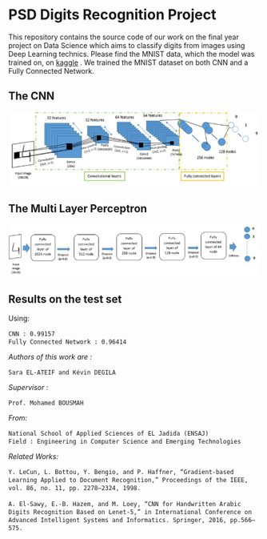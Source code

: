 # PSD Digits Recognition Project

This repository contains the source code of our work on the final year project on Data Science which aims to classify digits from images using Deep Learning technics.
Please find the MNIST data, which the model was trained on, on [kaggle](https://www.kaggle.com/c/digit-recognizer) .
We trained the MNIST dataset on both CNN and a Fully Connected Network.

## The CNN
<img src="Handwritten_Digits_Recognition CNN.jpg" alt="CNN">

## The Multi Layer Perceptron 
<img src="Handwritten_Digits_Recognition MLP.jpg" alt="MLP">

## Results on the test set  

Using:

    CNN : 0.99157
    Fully Connected Network : 0.96414

*Authors of this work are :*  

    Sara EL-ATEIF and Kévin DEGILA

*Supervisor :*
    
    Prof. Mohamed BOUSMAH

*From:* 

    National School of Applied Sciences of EL Jadida (ENSAJ)
    Field : Engineering in Computer Science and Emerging Technologies

*Related Works:*  

    Y. LeCun, L. Bottou, Y. Bengio, and P. Haffner, “Gradient-based Learning Applied to Document Recognition,” Proceedings of the IEEE, vol. 86, no. 11, pp. 2278–2324, 1998.

    A. El-Sawy, E.-B. Hazem, and M. Loey, “CNN for Handwritten Arabic Digits Recognition Based on Lenet-5,” in International Conference on Advanced Intelligent Systems and Informatics. Springer, 2016, pp.566–575.
